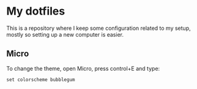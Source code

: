 # My dotfiles

This is a repository where I keep some configuration related to my setup,
mostly so setting up a new computer is easier.

## Micro

To change the theme, open Micro, press control+E and type:

```
set colorscheme bubblegum
```
